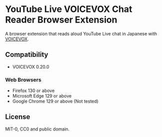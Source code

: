 YouTube Live VOICEVOX Chat Reader Browser Extension
========================================================

A browser extension that reads aloud YouTube Live chat in Japanese with
[VOICEVOX](https://voicevox.hiroshiba.jp/).

Compatibility
-------------

- VOICEVOX 0.20.0

### Web Browsers

- Firefox 130 or above
- Microsoft Edge 129 or above
- Google Chrome 129 or above (Not tested)

License
-------

MIT-0, CC0 and public domain.
